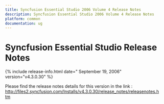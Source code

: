 ```yaml
---
title: Syncfusion Essential Studio 2006 Volume 4 Release Notes  
description: Syncfusion Essential Studio 2006 Volume 4 Release Notes  
platform: common
documentation: ug
---
```


# Syncfusion Essential Studio Release Notes  

{% include release-info.html date=" September 19, 2006"  version="v4.3.0.30" %} 

Please find the release notes details for this version in the link :   <http://files2.syncfusion.com/Installs/v4.3.0.30/release_notes/releasenotes.htm> 

